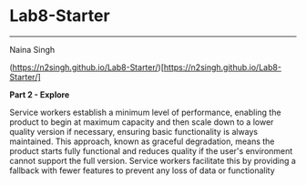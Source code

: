 # Lab8-Starter
---
Naina Singh

(https://n2singh.github.io/Lab8-Starter/)[https://n2singh.github.io/Lab8-Starter/]

**Part 2 - Explore**

Service workers establish a minimum level of performance, enabling the product to begin at maximum capacity and then scale down to a lower quality version if necessary, ensuring basic functionality is always maintained. This approach, known as graceful degradation, means the product starts fully functional and reduces quality if the user's environment cannot support the full version. Service workers facilitate this by providing a fallback with fewer features to prevent any loss of data or functionality
